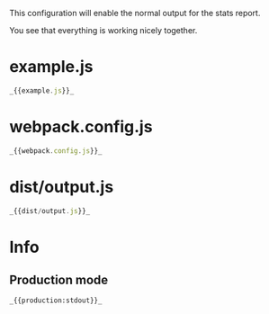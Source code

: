 This configuration will enable the normal output for the stats report.

You see that everything is working nicely together.

# example.js

```javascript
_{{example.js}}_
```

# webpack.config.js

```javascript
_{{webpack.config.js}}_
```

# dist/output.js

```javascript
_{{dist/output.js}}_
```

# Info

## Production mode

```
_{{production:stdout}}_
```
